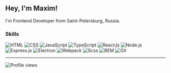 ## Hey, I'm Maxim!
I'm Frontend Developer from Saint-Petersburg, Russia.

### Skills
![HTML](https://img.shields.io/badge/-HTML-24292e?style=for-the-badge&logo=html5) ![CSS](https://img.shields.io/badge/-CSS-24292e?style=for-the-badge&logo=css3) ![JavaScript](https://img.shields.io/badge/-JavaScript-24292e?style=for-the-badge&logo=JavaScript) ![TypeScript](https://img.shields.io/badge/-TypeScript-24292e?style=for-the-badge&logo=TypeScript) ![ReactJs](https://img.shields.io/badge/-React.js-24292e?style=for-the-badge&logo=React) ![Node.js](https://img.shields.io/badge/-Node.JS-24292e?style=for-the-badge&logo=Node.js) ![Express.js](https://img.shields.io/badge/-Express.js-24292e?style=for-the-badge&logo=express) ![Electron](https://img.shields.io/badge/-Electron.js-24292e?style=for-the-badge&logo=electron) ![Webpack](https://img.shields.io/badge/-webpack-24292e?style=for-the-badge&logo=webpack) ![Scss](https://img.shields.io/badge/-Scss-24292e?style=for-the-badge&logo=sass) ![BEM](https://img.shields.io/badge/-BEM-24292e?style=for-the-badge&logo=bem) ![Git](https://img.shields.io/badge/-git-24292e?style=for-the-badge&logo=Git)

---

![Profile views](https://gpvc.arturio.dev/konstantinovmax) 

<!--
**konstantinovmax/konstantinovmax** is a ✨ _special_ ✨ repository because its `README.md` (this file) appears on your GitHub profile.

Here are some ideas to get you started:

- 🔭 I’m currently working on ...
- 🌱 I’m currently learning ...
- 👯 I’m looking to collaborate on ...
- 🤔 I’m looking for help with ...
- 💬 Ask me about ...
- 📫 How to reach me: ...
- 😄 Pronouns: ...
- ⚡ Fun fact: ...
-->
